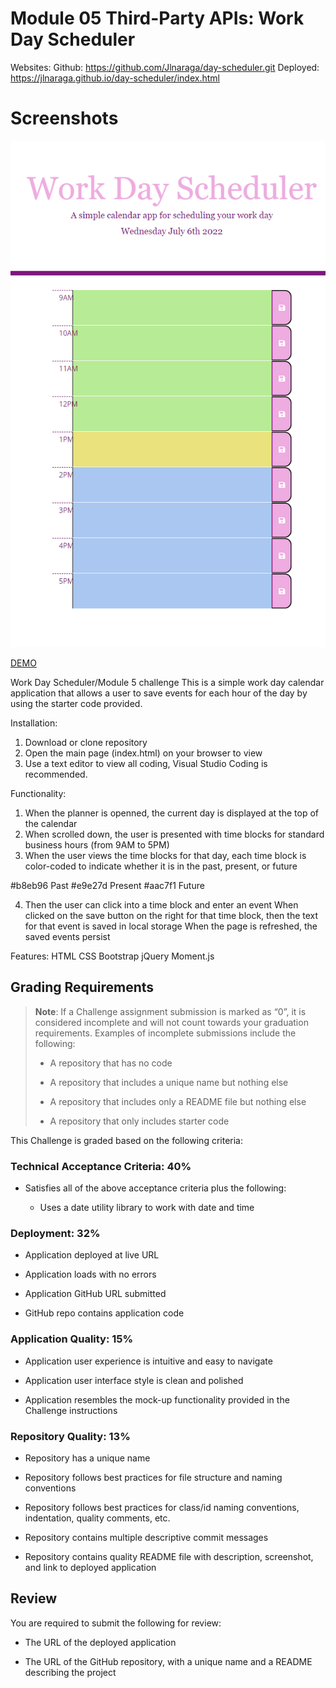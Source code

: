 # Module 05 Third-Party APIs: Work Day Scheduler

Websites:
Github: https://github.com/Jlnaraga/day-scheduler.git
Deployed: https://jlnaraga.github.io/day-scheduler/index.html


# Screenshots
![Desktop View](./screenshots/jlnaraga.github.io_day-scheduler_index.html.png)

[DEMO](./screenshots/demo-day%20scheduler%20gif.gif)



Work Day Scheduler/Module 5 challenge
This is a simple work day calendar application that allows a user to save events for each hour of the day by using the starter code provided.

Installation:
1. Download or clone repository
2. Open the main page (index.html) on your browser to view
3. Use a text editor to view all coding, Visual Studio Coding is recommended.

Functionality:
1. When the planner is openned, the current day is displayed at the top of the calendar
2. When scrolled down, the user is presented with time blocks for standard business hours (from 9AM to 5PM)
3. When the user views the time blocks for that day, each time block is color-coded to indicate whether it is in the past, present, or future

#b8eb96 Past
#e9e27d Present
#aac7f1 Future


4. Then the user can click into a time block and enter an event
When clicked on the save button on the right for that time block, then the text for that event is saved in local storage
When the page is refreshed, the saved events persist

Features:
HTML
CSS
Bootstrap
jQuery
Moment.js


 


## Grading Requirements

> **Note**: If a Challenge assignment submission is marked as “0”, it is considered incomplete and will not count towards your graduation requirements. Examples of incomplete submissions include the following:
>
> * A repository that has no code
>
> * A repository that includes a unique name but nothing else
>
> * A repository that includes only a README file but nothing else
>
> * A repository that only includes starter code

This Challenge is graded based on the following criteria: 

### Technical Acceptance Criteria: 40%

* Satisfies all of the above acceptance criteria plus the following:

  * Uses a date utility library to work with date and time

### Deployment: 32%

* Application deployed at live URL

* Application loads with no errors

* Application GitHub URL submitted

* GitHub repo contains application code

### Application Quality: 15%

* Application user experience is intuitive and easy to navigate

* Application user interface style is clean and polished

* Application resembles the mock-up functionality provided in the Challenge instructions

### Repository Quality: 13%

* Repository has a unique name

* Repository follows best practices for file structure and naming conventions

* Repository follows best practices for class/id naming conventions, indentation, quality comments, etc.

* Repository contains multiple descriptive commit messages

* Repository contains quality README file with description, screenshot, and link to deployed application

## Review

You are required to submit the following for review:

* The URL of the deployed application

* The URL of the GitHub repository, with a unique name and a README describing the project


